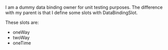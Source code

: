 I am a dummy data binding owner for unit testing purposes. The difference with my parent is that I define some slots with DataBindingSlot.

These slots are:

- oneWay
- twoWay
- oneTime